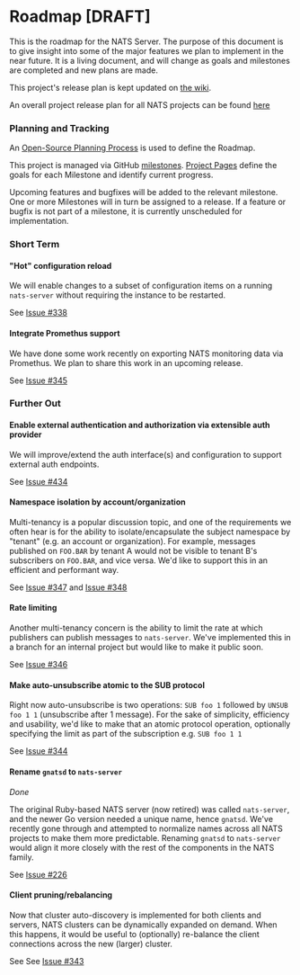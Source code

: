 # Roadmap [DRAFT]

This is the roadmap for the NATS Server. The purpose of this document is to give insight into some of
the major features we plan to implement in the near future. It is a living document, and will change
 as goals and milestones are completed and new plans are made.

This project's release plan is kept updated on [the wiki](https://github.com/itsabgr/nats-server/wiki).

An overall project release plan for all NATS projects can be found
[here](https://github.com/nats-io/roadmap/wiki)

### Planning and Tracking

An [Open-Source Planning Process](https://github.com/itsabgr/nats-server/wiki/Open-Source-Planning-Process) is 
used to define the Roadmap. 

This project is managed via GitHub [milestones](https://github.com/itsabgr/nats-server/milestones). 
[Project Pages](https://github.com/itsabgr/nats-server/wiki) define the 
goals for each Milestone and identify current progress.

Upcoming features and bugfixes will be added to the relevant milestone. One or more Milestones will
 in turn be assigned to a release.
If a feature or bugfix is not part of a milestone, it is currently unscheduled for implementation. 

### Short Term

#### "Hot" configuration reload

We will enable changes to a subset of configuration items on a running `nats-server` without requiring
the instance to be restarted.  
  
See [Issue #338](https://github.com/itsabgr/nats-server/issues/338)
  
#### Integrate Promethus support 

We have done some work recently on exporting NATS monitoring data via Promethus. We plan to 
share this work in an upcoming release.
 
See [Issue #345](https://github.com/itsabgr/nats-server/issues/345)


### Further Out

#### Enable external authentication and authorization via extensible auth provider 

We will improve/extend the auth interface(s) and configuration to support external auth endpoints.

See [Issue #434](https://github.com/itsabgr/nats-server/issues/434)

#### Namespace isolation by account/organization

Multi-tenancy is a popular discussion topic, and one of the requirements we often hear is for the 
ability to isolate/encapsulate the subject namespace by "tenant" (e.g. an account or organization). 
For example, messages published on `FOO.BAR` by tenant A would not be visible to tenant B's 
subscribers on `FOO.BAR`, and vice versa. We'd like to support this in an efficient and performant way. 

See [Issue #347](https://github.com/itsabgr/nats-server/issues/347) and [Issue #348](https://github.com/itsabgr/nats-server/issues/348)

#### Rate limiting

Another multi-tenancy concern is the ability to limit the rate at which publishers can publish messages
to `nats-server`. We've implemented this in a branch for an internal project but would like to make it public soon.
 
See [Issue #346](https://github.com/itsabgr/nats-server/issues/346)

#### Make auto-unsubscribe atomic to the SUB protocol

Right now auto-unsubscribe is two operations: `SUB foo 1` followed by `UNSUB foo 1 1` (unsubscribe 
after 1 message). For the sake of simplicity, efficiency and usability, we'd like to make that an 
atomic protocol operation, optionally specifying the limit as part of the subscription e.g. `SUB foo 1 1`

See [Issue #344](https://github.com/itsabgr/nats-server/issues/344)

#### Rename `gnatsd` to `nats-server`

_Done_

The original Ruby-based NATS server (now retired) was called `nats-server`, and the newer Go 
version needed a unique name, hence `gnatsd`. We've recently gone through and attempted to 
normalize names across all NATS projects to make them more predictable. Renaming `gnatsd` to 
`nats-server` would align it more closely with the rest of the components in the NATS family.

See [Issue #226](https://github.com/itsabgr/nats-server/issues/226)

#### Client pruning/rebalancing

Now that cluster auto-discovery is implemented for both clients and servers, NATS clusters can 
be dynamically expanded on demand. When this happens, it would be useful to (optionally) re-balance
 the client connections across the new (larger) cluster.
 
 See See [Issue #343](https://github.com/itsabgr/nats-server/issues/343)
 
 
